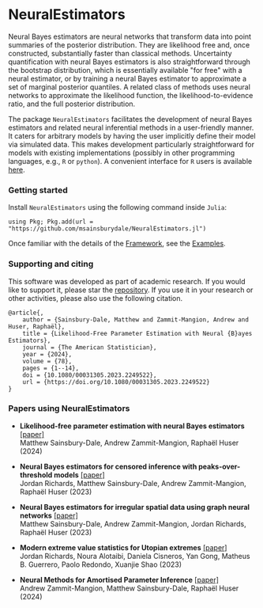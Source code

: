 # NeuralEstimators

Neural Bayes estimators are neural networks that transform data into point summaries of the posterior distribution. They are likelihood free and, once constructed, substantially faster than classical methods. Uncertainty quantification with neural Bayes estimators is also straightforward through the bootstrap distribution, which is essentially available "for free" with a neural estimator, or by training a neural Bayes estimator to approximate a set of marginal posterior quantiles. A related class of methods uses neural networks to approximate the likelihood function, the likelihood-to-evidence ratio, and the full posterior distribution. 

The package `NeuralEstimators` facilitates the development of neural Bayes estimators and related neural inferential methods in a user-friendly manner. It caters for arbitrary models by having the user implicitly define their model via simulated data. This makes development particularly straightforward for models with existing implementations (possibly in other programming languages, e.g., `R` or `python`). A convenient interface for `R` users is available [here](https://github.com/msainsburydale/NeuralEstimators).


### Getting started
Install `NeuralEstimators` using the following command inside `Julia`:

```
using Pkg; Pkg.add(url = "https://github.com/msainsburydale/NeuralEstimators.jl")
```

Once familiar with the details of the [Framework](@ref), see the [Examples](@ref).


### Supporting and citing

This software was developed as part of academic research. If you would like to support it, please star the [repository](https://github.com/msainsburydale/NeuralEstimators.jl). If you use it in your research or other activities, please also use the following citation.

```
@article{,
	author = {Sainsbury-Dale, Matthew and Zammit-Mangion, Andrew and Huser, Raphaël},
	title = {Likelihood-Free Parameter Estimation with Neural {B}ayes Estimators},
	journal = {The American Statistician},
	year = {2024},
	volume = {78},
	pages = {1--14},
	doi = {10.1080/00031305.2023.2249522},
	url = {https://doi.org/10.1080/00031305.2023.2249522}
}
```

### Papers using NeuralEstimators

- **Likelihood-free parameter estimation with neural Bayes estimators** [[paper]](https://www.tandfonline.com/doi/full/10.1080/00031305.2023.2249522)\
Matthew Sainsbury-Dale, Andrew Zammit-Mangion, Raphaël Huser (2024)

- **Neural Bayes estimators for censored inference with peaks-over-threshold models** [[paper]](https://arxiv.org/abs/2306.15642)\
Jordan Richards, Matthew Sainsbury-Dale, Andrew Zammit-Mangion, Raphaël Huser (2023)

- **Neural Bayes estimators for irregular spatial data using graph neural networks** [[paper]](https://arxiv.org/abs/2310.02600)\
Matthew Sainsbury-Dale, Andrew Zammit-Mangion, Jordan Richards, Raphaël Huser (2023)

- **Modern extreme value statistics for Utopian extremes** [[paper]](https://arxiv.org/abs/2311.11054)\
Jordan Richards, Noura Alotaibi, Daniela Cisneros, Yan Gong, Matheus B. Guerrero, Paolo Redondo, Xuanjie Shao (2023)

- **Neural Methods for Amortised Parameter Inference** [[paper]](https://arxiv.org/abs/2404.12484)\
Andrew Zammit-Mangion, Matthew Sainsbury-Dale, Raphaël Huser (2024)

